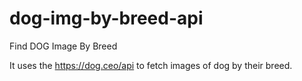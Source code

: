 # dog-img-by-breed-api
Find DOG Image By Breed

It uses the https://dog.ceo/api to fetch images of dog by their breed.

